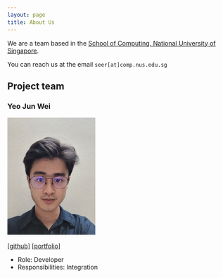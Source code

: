 ```yaml
---
layout: page
title: About Us
---
```


We are a team based in the [School of Computing, National University of Singapore](http://www.comp.nus.edu.sg).

You can reach us at the email `seer[at]comp.nus.edu.sg`

## Project team

### Yeo Jun Wei

<img src="images/junwei3112.png" width="200px">

[[github](https://github.com/JunWei3112)] [[portfolio](team/yeojunwei.md)]

* Role: Developer
* Responsibilities: Integration
